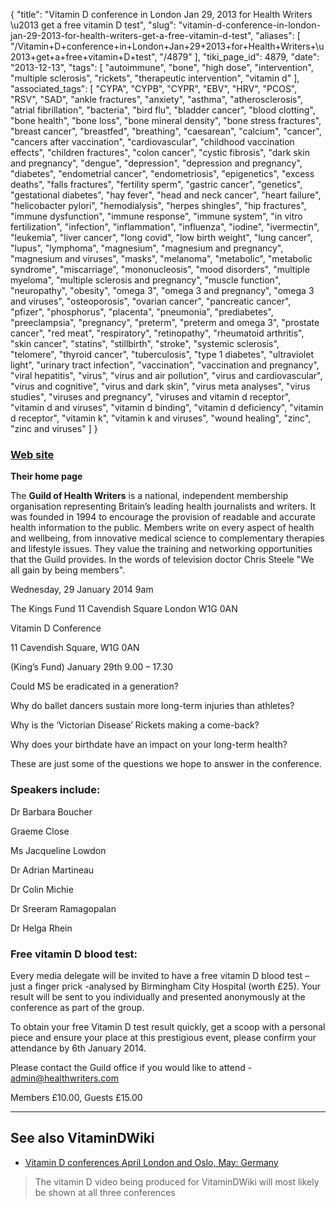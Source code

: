 {
    "title": "Vitamin D conference in London Jan 29, 2013 for Health Writers \u2013 get a free vitamin D test",
    "slug": "vitamin-d-conference-in-london-jan-29-2013-for-health-writers-get-a-free-vitamin-d-test",
    "aliases": [
        "/Vitamin+D+conference+in+London+Jan+29+2013+for+Health+Writers+\u2013+get+a+free+vitamin+D+test",
        "/4879"
    ],
    "tiki_page_id": 4879,
    "date": "2013-12-13",
    "tags": [
        "autoimmune",
        "bone",
        "high dose",
        "intervention",
        "multiple sclerosis",
        "rickets",
        "therapeutic intervention",
        "vitamin d"
    ],
    "associated_tags": [
        "CYPA",
        "CYPB",
        "CYPR",
        "EBV",
        "HRV",
        "PCOS",
        "RSV",
        "SAD",
        "ankle fractures",
        "anxiety",
        "asthma",
        "atherosclerosis",
        "atrial fibrillation",
        "bacteria",
        "bird flu",
        "bladder cancer",
        "blood clotting",
        "bone health",
        "bone loss",
        "bone mineral density",
        "bone stress fractures",
        "breast cancer",
        "breastfed",
        "breathing",
        "caesarean",
        "calcium",
        "cancer",
        "cancers after vaccination",
        "cardiovascular",
        "childhood vaccination effects",
        "children fractures",
        "colon cancer",
        "cystic fibrosis",
        "dark skin and pregnancy",
        "dengue",
        "depression",
        "depression and pregnancy",
        "diabetes",
        "endometrial cancer",
        "endometriosis",
        "epigenetics",
        "excess deaths",
        "falls fractures",
        "fertility sperm",
        "gastric cancer",
        "genetics",
        "gestational diabetes",
        "hay fever",
        "head and neck cancer",
        "heart failure",
        "helicobacter pylori",
        "hemodialysis",
        "herpes shingles",
        "hip fractures",
        "immune dysfunction",
        "immune response",
        "immune system",
        "in vitro fertilization",
        "infection",
        "inflammation",
        "influenza",
        "iodine",
        "ivermectin",
        "leukemia",
        "liver cancer",
        "long covid",
        "low birth weight",
        "lung cancer",
        "lupus",
        "lymphoma",
        "magnesium",
        "magnesium and pregnancy",
        "magnesium and viruses",
        "masks",
        "melanoma",
        "metabolic",
        "metabolic syndrome",
        "miscarriage",
        "mononucleosis",
        "mood disorders",
        "multiple myeloma",
        "multiple sclerosis and pregnancy",
        "muscle function",
        "neuropathy",
        "obesity",
        "omega 3",
        "omega 3 and pregnancy",
        "omega 3 and viruses",
        "osteoporosis",
        "ovarian cancer",
        "pancreatic cancer",
        "pfizer",
        "phosphorus",
        "placenta",
        "pneumonia",
        "prediabetes",
        "preeclampsia",
        "pregnancy",
        "preterm",
        "preterm and omega 3",
        "prostate cancer",
        "red meat",
        "respiratory",
        "retinopathy",
        "rheumatoid arthritis",
        "skin cancer",
        "statins",
        "stillbirth",
        "stroke",
        "systemic sclerosis",
        "telomere",
        "thyroid cancer",
        "tuberculosis",
        "type 1 diabetes",
        "ultraviolet light",
        "urinary tract infection",
        "vaccination",
        "vaccination and pregnancy",
        "viral hepatitis",
        "virus",
        "virus and air pollution",
        "virus and cardiovascular",
        "virus and cognitive",
        "virus and dark skin",
        "virus meta analyses",
        "virus studies",
        "viruses and pregnancy",
        "viruses and vitamin d receptor",
        "vitamin d and viruses",
        "vitamin d binding",
        "vitamin d deficiency",
        "vitamin d receptor",
        "vitamin k",
        "vitamin k and viruses",
        "wound healing",
        "zinc",
        "zinc and viruses"
    ]
}


### [Web site](http://www.healthwriters.com/events/view.php?id=167)

 **Their home page** 

The  **Guild of Health Writers**  is a national, independent membership organisation representing Britain’s leading health journalists and writers. It was founded in 1994 to encourage the provision of readable and accurate health information to the public. Members write on every aspect of health and wellbeing, from innovative medical science to complementary therapies and lifestyle issues. They value the training and networking opportunities that the Guild provides. In the words of television doctor Chris Steele "We all gain by being members". 

Wednesday, 29 January 2014 9am

The Kings Fund 11 Cavendish Square London W1G 0AN

Vitamin D Conference

11 Cavendish Square, W1G 0AN

(King’s Fund) January 29th 9.00 – 17.30

Could MS be eradicated in a generation?

Why do ballet dancers sustain more long-term injuries than athletes?

Why is the ‘Victorian Disease’ Rickets making a come-back?

Why does your birthdate have an impact on your long-term health?

These are just some of the questions we hope to answer in the conference.

### Speakers include:

Dr Barbara Boucher

Graeme Close

Ms Jacqueline Lowdon

Dr Adrian Martineau

Dr Colin Michie

Dr Sreeram Ramagopalan

Dr Helga Rhein

### Free vitamin D blood test:

Every media delegate will be invited to have a free vitamin D blood test – just a finger prick -analysed by Birmingham City Hospital (worth £25). Your result will be sent to you individually and presented anonymously at the conference as part of the group.

To obtain your free Vitamin D test result quickly, get a scoop with a personal piece and ensure your place at this prestigious event, please confirm your attendance by 6th January 2014.

Please contact the Guild office if you would like to attend - admin@healthwriters.com

Members £10.00, Guests £15.00

---

## See also VitaminDWiki

* [Vitamin D conferences April London and Oslo, May: Germany](/tags/vitamin-d-conferences-april-london-and-oslo-may-germany.html)

> The vitamin D video being produced for VitaminDWiki will most likely be shown at all three conferences